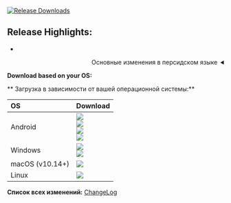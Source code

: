 [![Release Downloads](https://img.shields.io/github/downloads/noa1ms/servruvpn/RELEASE_TAG/total?style=flat-square&logo=github)](https://img.shields.io/github/downloads/noa1ms/servruvpn/RELEASE_TAG/)




**Release Highlights:**
- 
- 


<details markdown=1 dir="rtl">
<summary>Основные изменения в персидском языке</summary>

- 
- 
-
</details>

**Download based on your OS:**

** Загрузка в зависимости от вашей операционной системы:**
<div align=left>
<table>
    <thead align=left>
        <tr>
            <th>OS</th>
            <th>Download</th>
        </tr>
    </thead>
    <tbody align=left>
        <tr>
        <td>Android</td><td>
            <a href="https://github.com/noa1ms/servruvpn/releases/download/RELEASE_TAG/hiddify-android-universal.apk"><img src="https://img.shields.io/badge/APK-Universal-044d29.svg?logo=github"></a><br>
            <a href="https://github.com/noa1ms/servruvpn/releases/download/RELEASE_TAG/hiddify-android-arm64.apk"><img src="https://img.shields.io/badge/APK-ARMv8-168039.svg?logo=github"></a><br>
            <a href="https://github.com/noa1ms/servruvpn/releases/download/RELEASE_TAG/hiddify-android-arm7.apk"><img src="https://img.shields.io/badge/APK-ARMv7-45bf55.svg?logo=github"></a><br>
            <a href="https://github.com/noa1ms/servruvpn/releases/download/RELEASE_TAG/hiddify-android-x86_64.apk"><img src="https://img.shields.io/badge/APK-x64-96ed89.svg?logo=github"></a>
        </td>
        </tr>
        <tr>
            <td>Windows</td>
            <td><a href="https://github.com/noa1ms/servruvpn/releases/download/RELEASE_TAG/hiddify-windows-x64-setup.zip"><img src="https://img.shields.io/badge/Setup-x64-0078d7.svg?logo=github"></a><br>
            <a href="https://github.com/noa1ms/servruvpn/releases/download/RELEASE_TAG/hiddify-windows-x64-portable.zip"><img src="https://img.shields.io/badge/Portable-x64-2d7d9a.svg?logo=github"></a>
        </td>
        </tr>
        <tr>
            <td>macOS (v10.14+)</td>
            <td><a href="https://github.com/noa1ms/servruvpn/releases/latest/download/hiddify-macos-universal.zip"><img src="https://img.shields.io/badge/DMG-Universal-ea005e.svg?logo=github"></a></td>
        </tr>
        <tr>
            <td>Linux</td>
            <td><a href="https://github.com/noa1ms/servruvpn/releases/download/RELEASE_TAG/hiddify-macos-universal.zip"><img src="https://img.shields.io/badge/AppImage-x64-f84e29.svg?logo=github"> </a></td>
        </tr>
    </tbody>
</table>


</div>


<div dir="ltr">
  
**Список всех изменений:** [ChangeLog](https://github.com/noa1ms/servruvpn/blob/main/CHANGELOG.md)


</div>



